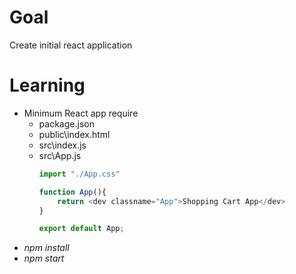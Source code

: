 # Goal
Create initial react application

# Learning
* Minimum React app require
  * package.json
  * public\index.html
  * src\index.js
  * src\App.js
    ```js
    import "./App.css"

    function App(){
        return <dev classname="App">Shopping Cart App</dev>
    }

    export default App;
    ```
* _npm install_
* _npm start_
